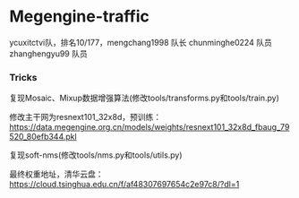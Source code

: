 # Megengine-traffic

ycuxitctvi队，排名10/177，mengchang1998 队长 chunminghe0224 队员 zhanghengyu99 队员

### Tricks

复现Mosaic、Mixup数据增强算法(修改tools/transforms.py和tools/train.py)

修改主干网为resnext101_32x8d，预训练：https://data.megengine.org.cn/models/weights/resnext101_32x8d_fbaug_79520_80efb344.pkl

复现soft-nms(修改tools/nms.py和tools/utils.py)

最终权重地址，清华云盘：https://cloud.tsinghua.edu.cn/f/af48307697654c2e97c8/?dl=1
